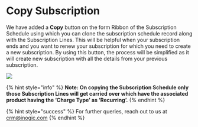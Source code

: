 # Copy Subscription

We have added a **Copy** button on the form Ribbon of the Subscription Schedule using which you can clone the subscription schedule record along with the Subscription Lines. This will be helpful when your subscription ends and you want to renew your subscription for which you need to create a new subscription. By using this button, the process will be simplified as it will create new subscription with all the details from your previous subscription.

![](<../../../.gitbook/assets/Sub Sch\_10.png>)

{% hint style="info" %}
**Note: On copying the Subscription Schedule only those Subscription Lines will get carried over which have the associated product having the ‘Charge Type’ as ‘Recurring’.**
{% endhint %}

{% hint style="success" %}
For further queries, reach out to us at [crm@inogic.com](mailto:crm@inogic.com)
{% endhint %}
